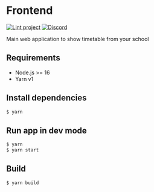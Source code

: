 # Frontend

[![Lint project](https://github.com/VulderApp/Frontend/actions/workflows/lint.yml/badge.svg)](https://github.com/VulderApp/Frontend/actions/workflows/lint.yml)
[![Discord](https://discord.com/api/guilds/967720694567813150/widget.png?style=shield)](https://discord.gg/RP6JNRpnph)

Main web application to show timetable from your school

## Requirements

* Node.js >= 16
* Yarn v1

## Install dependencies

```bash
$ yarn
```

## Run app in dev mode

```bash
$ yarn
$ yarn start
```

## Build

```bash
$ yarn build
```
